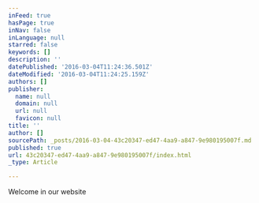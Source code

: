 ```yaml
---
inFeed: true
hasPage: true
inNav: false
inLanguage: null
starred: false
keywords: []
description: ''
datePublished: '2016-03-04T11:24:36.501Z'
dateModified: '2016-03-04T11:24:25.159Z'
authors: []
publisher:
  name: null
  domain: null
  url: null
  favicon: null
title: ''
author: []
sourcePath: _posts/2016-03-04-43c20347-ed47-4aa9-a847-9e980195007f.md
published: true
url: 43c20347-ed47-4aa9-a847-9e980195007f/index.html
_type: Article

---
```

Welcome in our website